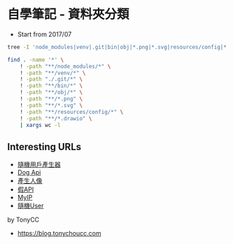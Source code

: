 # 自學筆記 - 資料夾分類

- Start from 2017/07

```bash
tree -I 'node_modules|venv|.git|bin|obj|*.png|*.svg|resources/config|*.drawio'

find . -name '*' \
    ! -path "**/node_modules/*" \
    ! -path "**/venv/*" \
    ! -path "./.git/*" \
    ! -path "**/bin/*" \
    ! -path "**/obj/*" \
    ! -path "**/*.png" \
    ! -path "**/*.svg" \
    ! -path "**/resources/config/*" \
    ! -path "**/*.drawio" \
    | xargs wc -l
```


## Interesting URLs

- [隨機用戶產生器](https://randomuser.me/api/)
- [Dog Api](https://dog.ceo/dog-api/)
- [產生人像](https://generated.photos/)
- [假API](https://reqres.in/)
- [MyIP](https://api.my-ip.io/ip)
- [隨機User](https://jsonplaceholder.typicode.com/users)

by TonyCC

- https://blog.tonychoucc.com
